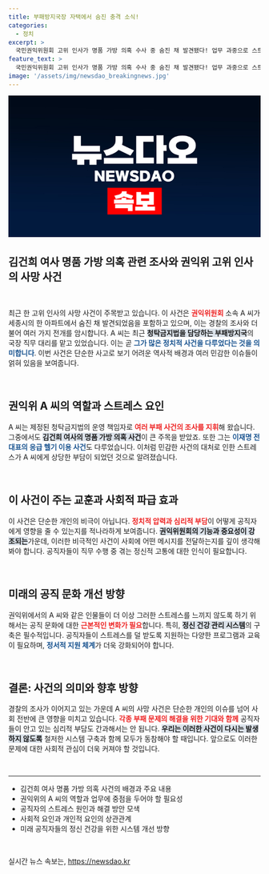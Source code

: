 ```yaml
---
title: 부패방지국장 자택에서 숨진 충격 소식!
categories:
  - 정치
excerpt: >
  국민권익위원회 고위 인사가 명품 가방 의혹 수사 중 숨진 채 발견됐다! 업무 과중으로 스트레스를 호소했던 그가 남긴 유서가 공개되며 긴급 조사가 시작된다. 충격의 진실은 무엇일까? 클릭해 확인하세요!
feature_text: >
  국민권익위원회 고위 인사가 명품 가방 의혹 수사 중 숨진 채 발견됐다! 업무 과중으로 스트레스를 호소했던 그가 남긴 유서가 공개되며 긴급 조사가 시작된다. 충격의 진실은 무엇일까? 클릭해 확인하세요!
image: '/assets/img/newsdao_breakingnews.jpg'
---
```


<p><img src="/assets/img/newsdao_breakingnews.jpg" alt="firstkoreanews 속보" /></p>

<h2 data-ke-size="size26">김건희 여사 명품 가방 의혹 관련 조사와 권익위 고위 인사의 사망 사건</h2>

<p data-ke-size="size16">&nbsp;</p>

<p>최근 한 고위 인사의 사망 사건이 주목받고 있습니다. 이 사건은 <b><span style="color: #ee2323;">권익위원회</span></b> 소속 A 씨가 세종시의 한 아파트에서 숨진 채 발견되었음을 포함하고 있으며, 이는 경찰의 조사와 더불어 여러 가지 전개를 암시합니다. A 씨는 최근 <b><span style="background-color: #21538527;">청탁금지법을 담당하는 부패방지국</span></b>의 국장 직무 대리를 맡고 있었습니다. 이는 곧 <b><span style="color: #1a5490;">그가 많은 정치적 사건을 다루었다는 것을 의미합니다</span></b>. 이번 사건은 단순한 사고로 보기 어려운 역사적 배경과 여러 민감한 이슈들이 얽혀 있음을 보여줍니다.</p>

<p data-ke-size="size16">&nbsp;</p>

<h2 data-ke-size="size26">권익위 A 씨의 역할과 스트레스 요인</h2>

<p>A 씨는 제정된 청탁금지법의 운영 책임자로 <b><span style="color: #ee2323;">여러 부패 사건의 조사를 지휘</span></b>해 왔습니다. 그중에서도 <b><span style="background-color: #21538527;">김건희 여사의 명품 가방 의혹 사건</span></b>이 큰 주목을 받았죠. 또한 그는 <b><span style="color: #1a5490;">이재명 전 대표의 응급 헬기 이용 사건</span></b>도 다루었습니다. 이처럼 민감한 사건의 대처로 인한 스트레스가 A 씨에게 상당한 부담이 되었던 것으로 알려졌습니다.</p>

<p data-ke-size="size16">&nbsp;</p>

<h2 data-ke-size="size26">이 사건이 주는 교훈과 사회적 파급 효과</h2>

<p>이 사건은 단순한 개인의 비극이 아닙니다. <b><span style="color: #ee2323;">정치적 압력과 심리적 부담</span></b>이 어떻게 공직자에게 영향을 줄 수 있는지를 적나라하게 보여줍니다. <b><span style="background-color: #21538527;">권익위원회의 기능과 중요성이 강조되는</span></b>가운데, 이러한 비극적인 사건이 사회에 어떤 메시지를 전달하는지를 깊이 생각해봐야 합니다. 공직자들이 직무 수행 중 겪는 정신적 고통에 대한 인식이 필요합니다.</p>

<p data-ke-size="size16">&nbsp;</p>

<h2 data-ke-size="size26">미래의 공직 문화 개선 방향</h2>

<p>권익위에서의 A 씨와 같은 인물들이 더 이상 그러한 스트레스를 느끼지 않도록 하기 위해서는 공직 문화에 대한 <b><span style="color: #ee2323;">근본적인 변화가 필요</span></b>합니다. 특히, <b><span style="background-color: #21538527;">정신 건강 관리 시스템</span></b>의 구축은 필수적입니다. 공직자들이 스트레스를 덜 받도록 지원하는 다양한 프로그램과 교육이 필요하며, <b><span style="color: #1a5490;">정서적 지원 체계</span></b>가 더욱 강화되어야 합니다.</p>

<p data-ke-size="size16">&nbsp;</p>

<h2 data-ke-size="size26">결론: 사건의 의미와 향후 방향</h2>

<p>경찰의 조사가 이어지고 있는 가운데 A 씨의 사망 사건은 단순한 개인의 이슈를 넘어 사회 전반에 큰 영향을 미치고 있습니다. <b><span style="color: #ee2323;">각종 부패 문제의 해결을 위한 기대와 함께</span></b> 공직자들이 안고 있는 심리적 부담도 간과해서는 안 됩니다. <b><span style="background-color: #21538527;">우리는 이러한 사건이 다시는 발생하지 않도록</span></b> 철저한 시스템 구축과 함께 모두가 동참해야 할 때입니다. 앞으로도 이러한 문제에 대한 사회적 관심이 더욱 커져야 할 것입니다.</p>

<p data-ke-size="size16">&nbsp;</p>

<hr>

<ul>
  <li>김건희 여사 명품 가방 의혹 사건의 배경과 주요 내용</li>
  <li>권익위의 A 씨의 역할과 업무에 중점을 두어야 할 필요성</li>
  <li>공직자의 스트레스 원인과 해결 방안 모색</li>
  <li>사회적 요인과 개인적 요인의 상관관계</li>
  <li>미래 공직자들의 정신 건강을 위한 시스템 개선 방향</li>
</ul>

<p data-ke-size="size16">&nbsp;</p>
실시간 뉴스 속보는, <a href="https://newsdao.kr" rel="dofollow">https://newsdao.kr</a>


